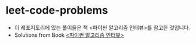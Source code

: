 # leet-code-problems
  - 이 레포지토리에 있는 풀이들은 책 <파이썬 알고리즘 인터뷰>를 참고한 것입니다.
  - Solutions from Book [<파이썬 알고리즘 인터뷰>](http://www.yes24.com/Product/Goods/91084402)